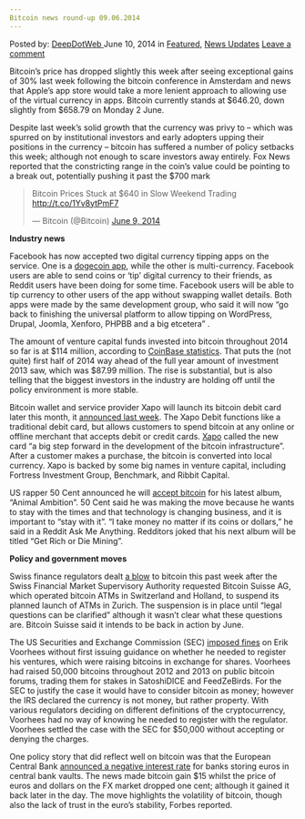 ```yaml
---
Bitcoin news round-up 09.06.2014
---
```

<article class="post-listing post-5956 post type-post status-publish format-standard has-post-thumbnail hentry  tag-1690 tag-bitcoin tag-news tag-roundup">
    <div class="post-inner">
        <span>Posted by: <a href="https://www.deepdotweb.com/author/admin/" title="">DeepDotWeb </a></span>
    <span>June 10, 2014</span>
    <span>in <a href="https://www.deepdotweb.com/category/deepdot-news/" rel="category tag">Featured</a>, <a href="https://www.deepdotweb.com/category/news-updates/" rel="category tag">News Updates</a></span>
    <span><a href="https://www.deepdotweb.com/2014/06/10/bitcoin-news-round-09-06-2014/#respond">Leave a comment</a></span>
    </p>
    <div class="clear"></div>
    <div class="entry">
    <p>Bitcoin’s price has dropped slightly this week after seeing exceptional gains of 30% last week following the bitcoin conference in Amsterdam and news that Apple’s app store would take a more lenient approach to allowing use of the virtual currency in apps. Bitcoin currently stands at $646.20, down slightly from $658.79 on Monday 2 June.</p>
    <p>Despite last week’s solid growth that the currency was privy to – which was spurred on by institutional investors and early adopters upping their positions in the currency – bitcoin has suffered a number of policy setbacks this week; although not enough to scare investors away entirely. Fox News reported that the constricting range in the coin’s value could be pointing to a break out, potentially pushing it past the $700 mark</p>
    <blockquote class="twitter-tweet" width="550">
    <p>Bitcoin Prices Stuck at $640 in Slow Weekend Trading <a href="http://t.co/1Yv8ytPmF7">http://t.co/1Yv8ytPmF7</a></p>
    <p>&mdash; Bitcoin (@Bitcoin) <a href="https://twitter.com/Bitcoin/statuses/476056166389522432">June 9, 2014</a></p></blockquote>
    <p><script async src="//platform.twitter.com/widgets.js" charset="utf-8"></script></p>
    <p><strong>Industry news</strong></p>
    <p>Facebook has now accepted two digital currency tipping apps on the service. One is a <a href="http://www.reddit.com/r/dogecoin/comments/27fvmc/double_hit_first_the_doge_tipping_app_was/" target="_blank">dogecoin app</a>, while the other is multi-currency. Facebook users are able to send coins or ‘tip’ digital currency to their friends, as Reddit users have been doing for some time. Facebook users will be able to tip currency to other users of the app without swapping wallet details. Both apps were made by the same development group, who said it will now “go back to finishing the universal platform to allow tipping on WordPress, Drupal, Joomla, Xenforo, PHPBB and a big etcetera” .</p>
    <p>The amount of venture capital funds invested into bitcoin throughout 2014 so far is at $114 million, according to <a href="http://www.coindesk.com/bitcoin-venture-capital/" target="_blank">CoinBase statistics</a>. That puts the (not quite) first half of 2014 way ahead of the full year amount of investment 2013 saw, which was $87.99 million. The rise is substantial, but is also telling that the biggest investors in the industry are holding off until the policy environment is more stable.</p>
    <p>Bitcoin wallet and service provider Xapo will launch its bitcoin debit card later this month, it <a href="http://www.coindesk.com/xapo-bitcoin-debit-card-launch-month/" target="_blank">announced last week</a>. The Xapo Debit functions like a traditional debit card, but allows customers to spend bitcoin at any online or offline merchant that accepts debit or credit cards. <a href="http://blog.xapo.com/post/83436492784/announcing-the-xapo-debit-card" target="_blank">Xapo</a> called the new card “a big step forward in the development of the bitcoin infrastructure”. After a customer makes a purchase, the bitcoin is converted into local currency. Xapo is backed by some big names in venture capital, including Fortress Investment Group, Benchmark, and Ribbit Capital.</p>
    <p>US rapper 50 Cent announced he will <a href="http://www.reddit.com/r/Bitcoin/comments/277lyq/rapper_50_cent_accepts_bitcoin_for_new_album/" target="_blank">accept bitcoin</a> for his latest album, “Animal Ambition”. 50 Cent said he was making the move because he wants to stay with the times and that technology is changing business, and it is important to “stay with it”. “I take money no matter if its coins or dollars,” he said in a Reddit Ask Me Anything. Redditors joked that his next album will be titled “Get Rich or Die Mining”.</p>
    <p><strong>Policy and government moves</strong></p>
    <p>Swiss finance regulators dealt <a href="http://www.reddit.com/r/Bitcoin/comments/279w1d/switzerland_finma_swiss_financial_market/chytwqs" target="_blank">a blow</a> to bitcoin this past week after the Swiss Financial Market Supervisory Authority requested Bitcoin Suisse AG, which operated bitcoin ATMs in Switzerland and Holland, to suspend its planned launch of ATMs in Zurich. The suspension is in place until “legal questions can be clarified” although it wasn’t clear what these questions are. Bitcoin Suisse said it intends to be back in action by June.</p>
    <p>The US Securities and Exchange Commission (SEC) <a href="http://www.sec.gov/News/PressRelease/Detail/PressRelease/1370541972520#.U5bhYHYXLBb" target="_blank">imposed fines</a> on Erik Voorhees without first issuing guidance on whether he needed to register his ventures, which were raising bitcoins in exchange for shares. Voorhees had raised 50,000 bitcoins throughout 2012 and 2013 on public bitcoin forums, trading them for stakes in SatoshiDICE and FeedZeBirds. For the SEC to justify the case it would have to consider bitcoin as money; however the IRS declared the currency is not money, but rather property. With various regulators deciding on different definitions of the cryptocurrency, Voorhees had no way of knowing he needed to register with the regulator. Voorhees settled the case with the SEC for $50,000 without accepting or denying the charges.</p>
    <p>One policy story that did reflect well on bitcoin was that the European Central Bank <a href="http://www.cryptocoinsnews.com/news/ecb-announces-negative-interest-rates-bitcoin-price-rallies/2014/06/05" target="_blank">announced a negative interest rate</a> for banks storing euros in central bank vaults. The news made bitcoin gain $15 whilst the price of euros and dollars on the FX market dropped one cent; although it gained it back later in the day. The move highlights the volatility of bitcoin, though also the lack of trust in the euro’s stability, Forbes reported.</p>
    </div>
    <span style="display:none"><a href="https://www.deepdotweb.com/tag/09062014/" rel="tag">09062014</a> <a href="https://www.deepdotweb.com/tag/bitcoin/" rel="tag">bitcoin</a> <a href="https://www.deepdotweb.com/tag/news/" rel="tag">news</a> <a href="https://www.deepdotweb.com/tag/roundup/" rel="tag">roundup</a></span> <span style="display:none" class="updated">2014-06-10</span>
    <div style="display:none" class="vcard author" itemprop="author" itemscope itemtype="http://schema.org/Person"><strong class="fn" itemprop="name"><a href="https://www.deepdotweb.com/author/admin/" title="Posts by DeepDotWeb" rel="author">DeepDotWeb</a></strong></div>
    </div>
</article>

